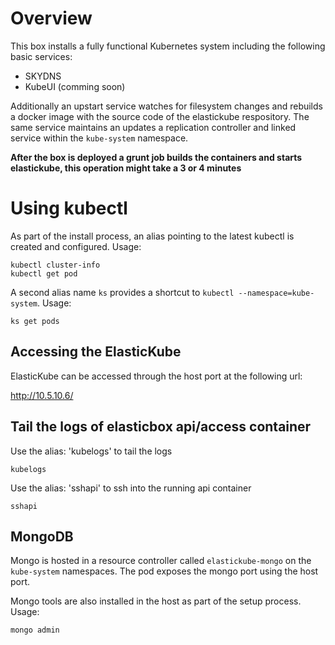 # Overview

This box installs a fully functional Kubernetes system including the following basic services:

- SKYDNS
- KubeUI (comming soon)

Additionally an upstart service watches for filesystem changes and rebuilds a docker image with the source code of the elastickube respository. The same service maintains an updates a replication controller and linked service within the `kube-system` namespace.

**After the box is deployed a grunt job builds the containers and starts elastickube, this operation might take a 3 or 4 minutes**

# Using kubectl

As part of the install process, an alias pointing to the latest kubectl is created and configured. Usage:

    kubectl cluster-info
    kubectl get pod

A second alias name `ks` provides a shortcut to `kubectl --namespace=kube-system`. Usage:

    ks get pods

## Accessing the ElasticKube

ElasticKube can be accessed through the host port at the following url:

http://10.5.10.6/

## Tail the logs of elasticbox api/access container

Use the alias: 'kubelogs' to tail the logs

    kubelogs
    
Use the alias: 'sshapi' to ssh into the running api container

    sshapi

## MongoDB

Mongo is hosted in a resource controller called `elastickube-mongo` on the `kube-system` namespaces. The pod exposes the mongo port using the host port.

Mongo tools are also installed in the host as part of the setup process. Usage:

    mongo admin